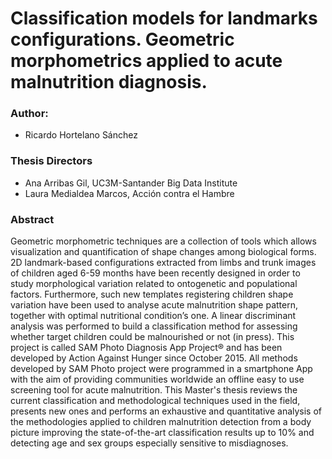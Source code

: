 # Classification models for landmarks configurations. Geometric morphometrics applied to acute malnutrition diagnosis.

### Author:
 - Ricardo Hortelano Sánchez

### Thesis Directors
 - Ana Arribas Gil, UC3M-Santander Big Data Institute
 - Laura Medialdea Marcos, Acción contra el Hambre
 
### Abstract

Geometric morphometric techniques are a collection of tools which allows visualization and quantification of shape changes among biological forms. 2D landmark-based configurations extracted from limbs and trunk images of children aged 6-59 months have been recently designed in order to study morphological variation related to ontogenetic and populational factors. Furthermore, such new templates registering children shape variation have been used to analyse acute malnutrition shape pattern, together with optimal nutritional condition’s one. A linear discriminant analysis was performed to build a classification method for assessing whether target children could be malnourished or not (in press). This project is called SAM Photo Diagnosis App Project® and has been developed by Action Against Hunger since October 2015. All methods developed by SAM Photo project were programmed in a smartphone App with the aim of providing communities worldwide an offline easy to use screening tool for acute malnutrition. This Master's thesis reviews the current classification and methodological techniques used in the field, presents new ones and performs an exhaustive and quantitative analysis of the methodologies applied to children malnutrition detection from a body picture improving the state-of-the-art classification results up to 10% and detecting age and sex groups especially sensitive to misdiagnoses.
